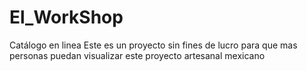 # El_WorkShop
Catálogo en linea
Este es un proyecto sin fines de lucro para que mas personas puedan visualizar este proyecto artesanal mexicano